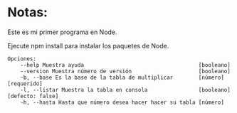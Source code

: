 # Notas:

Este es mi primer programa en Node.

Ejecute npm install para instalar los paquetes de Node.

```
Opciones:
    --help Muestra ayuda                                    [booleano]
    --version Muestra número de versión                     [booleano]
    -b, --base Es la base de la tabla de multiplicar        [número][requerido]
    -l, --listar Muestra la tabla en consola                [booleano][defecto: false]
    -h, --hasta Hasta que número desea hacer hacer su tabla [número]
```
